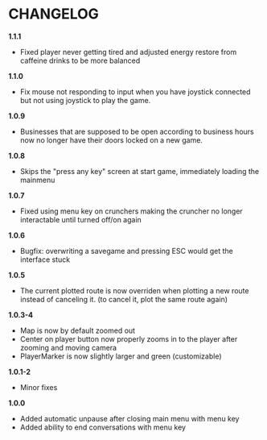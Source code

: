 # CHANGELOG
**1.1.1**
- Fixed player never getting tired and adjusted energy restore from caffeine drinks to be more balanced

**1.1.0**
- Fix mouse not responding to input when you have joystick connected but not using joystick to play the game.

**1.0.9**
- Businesses that are supposed to be open according to business hours now no longer have their doors locked on a new game.

**1.0.8**
- Skips the "press any key" screen at start game, immediately loading the mainmenu

**1.0.7**
- Fixed using menu key on crunchers making the cruncher no longer interactable until turned off/on again

**1.0.6**
- Bugfix: overwriting a savegame and pressing ESC would get the interface stuck

**1.0.5**
- The current plotted route is now overriden when plotting a new route instead of canceling it. (to cancel it, plot the same route again)

**1.0.3-4**
- Map is now by default zoomed out
- Center on player button now properly zooms in to the player after zooming and moving camera
- PlayerMarker is now slightly larger and green (customizable)

**1.0.1-2**
- Minor fixes

**1.0.0**
- Added automatic unpause after closing main menu with menu key
- Added ability to end conversations with menu key
